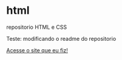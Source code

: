 # html
 repositorio HTML e CSS

 Teste: modificando o readme do repositorio

 <a href="https://victorcamps.github.io/html/Exercicios/modulo2/Exercicios/DESAFIO/desafio.html">Acesse o site que eu fiz!